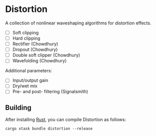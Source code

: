 # Distortion

A collection of nonlinear waveshaping algorithms for distortion effects.

- [ ] Soft clipping
- [ ] Hard clipping
- [ ] Rectifier (Chowdhury)
- [ ] Dropout (Chowdhury)
- [ ] Double soft clipper (Chowdhury)
- [ ] Wavefolding (Chowdhury)

Additional parameters:

- [ ] Input/output gain
- [ ] Dry/wet mix
- [ ] Pre- and post- filtering (Signalsmith)

## Building

After installing [Rust](https://rustup.rs/), you can compile Distortion as follows:

```shell
cargo xtask bundle distortion --release
```
